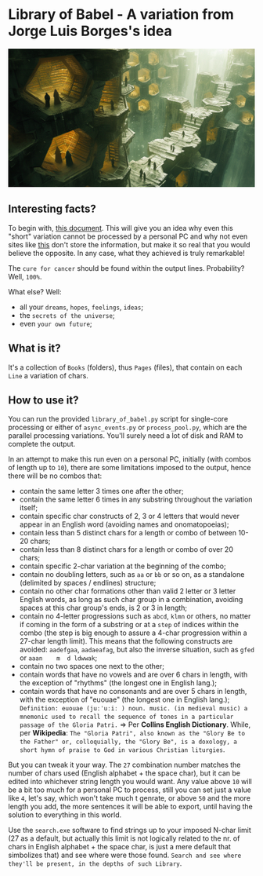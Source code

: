 # Library of Babel - A variation from Jorge Luis Borges's idea

![Library of Babel](Media/Library.png)


## Interesting facts?

To begin with, [this document](https://libraryofbabel.info/Borges/KurdLasswitz-TheUniversalLibrary.pdf). This will give you an idea why even this "short" variation cannot be processed by a personal PC and why not even sites like [this](https://libraryofbabel.info/theory4.html) don't store the information, but make it so real that you would believe the opposite. In any case, what they achieved is truly remarkable!


The `cure for cancer` should be found within the output lines. Probability? Well, `100%`. 

What else? Well:
- all your `dreams`, `hopes`, `feelings`, `ideas`;
- the `secrets of the universe`;
- even `your own future`;

## What is it?

It's a collection of `Books` (folders), thus `Pages` (files), that contain on each `Line` a variation of chars. 

## How to use it?

You can run the provided `library_of_babel.py` script for single-core processing or either of `async_events.py` or `process_pool.py`, which are the parallel processing variations. You'll surely need a lot of disk and RAM to complete the output.

In an attempt to make this run even on a personal PC, initially (with combos of length up to `10`), there are some limitations imposed to the output, hence there will be no combos that:
- contain the same letter 3 times one after the other;
- contain the same letter 6 times in any substring throughout the variation itself;
- contain specific char constructs of 2, 3 or 4 letters that would never appear in an English word (avoiding names and onomatopoeias);
- contain less than 5 distinct chars for a length or combo of between 10-20 chars;
- contain less than 8 distinct chars for a length or combo of over 20 chars;
- contain specific 2-char variation at the beginning of the combo;
- contain no doubling letters, such as `aa` or `bb` or so on, as a standalone (delimited by spaces / endlines) structure;
- contain no other char formations other than valid 2 letter or 3 letter English words, as long as such char group in a combination, avoiding spaces at this char group's ends, is 2 or 3 in length; 
- contain no 4-letter progressions such as `abcd`, `klmn` or others, no matter if coming in the form of a substring or at a `step` of indices within the combo (the step is big enough to assure a 4-char progression within a 27-char length limit). This means that the following constructs are avoided: `aadefgaa`, `aadaeafag`, but also the inverse situation, such as `gfed` or `aaan    m  d ldwwak`;
- contain no two spaces one next to the other;
- contain words that have no vowels and are over 6 chars in length, with the exception of "rhythms" (the longest one in English lang.);
- contain words that have no consonants and are over 5 chars in length, with the exception of "euouae" (the longest one in English lang.); `Definition: euouae (juːˈuːiː ) noun. music. (in medieval music) a mnemonic used to recall the sequence of tones in a particular passage of the Gloria Patri.` => Per <b>Collins English Dictionary</b>. While, per <b>Wikipedia</b>: `The "Gloria Patri", also known as the "Glory Be to the Father" or, colloquially, the "Glory Be", is a doxology, a short hymn of praise to God in various Christian liturgies`.

But you can tweak it your way. The `27` combination number matches the number of chars used (English alphabet + the space char), but it can be edited into whichever string length you would want. Any value above `10` will be a bit too much for a personal PC to process, still you can set just a value like `4`, let's say, which won't take much t genrate, or above `50` and the more length you add, the more sentences it will be able to export, until having the solution to everything in this world.

Use the `search.exe` software to find strings up to your imposed N-char limit (27 as a default, but actually this limit is not logically related to the nr. of chars in English alphabet + the space char, is just a mere default that simbolizes that) and see where were those found. `Search and see where they'll be present, in the depths of such Library`.
